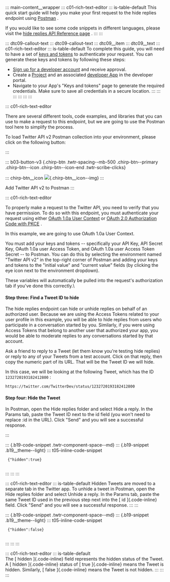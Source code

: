 ::: main-content__wrapper
::: c01-rich-text-editor
::: is-table-default
This quick start guide will help you make your first request to the hide
replies endpoint using
[Postman](/en/docs/tools-and-libraries/using-postman) .

If you would like to see some code snippets in different languages,
please visit the [hide replies API Reference
page](/en/docs/twitter-api/tweets/hide-replies/api-reference/put-tweets-id-hidden#requests)
.
:::
:::

::: dtc09-callout-text
::: dtc09-callout-text
::: dtc09__item
::: dtc09__text
::: c01-rich-text-editor
::: is-table-default
To complete this guide, you will need to have a set of [keys and
tokens](/en/docs/authentication) to authenticate your request. You can
generate these keys and tokens by following these steps:

-   [Sign up for a developer account](/en/apply-for-access) and receive
    approval.
-   Create a [Project](/en/docs/projects) and an associated [developer
    App](/en/docs/apps) in the developer portal.
-   Navigate to your App\'s "Keys and tokens" page to generate the
    required credentials. Make sure to save all credentials in a secure
    location.
:::
:::
:::
:::
:::
:::

::: c01-rich-text-editor
<div>

There are several different tools, code examples, and libraries that you
can use to make a request to this endpoint, but we are going to use the
Postman tool here to simplify the process.

To load Twitter API v2 Postman collection into your environment, please
click on the following button:

</div>
:::

::: b03-button-v3
[](https://t.co/twitter-api-postman){.chirp-btn .twtr-spacing--mb-500
.chirp-btn--primary .chirp-btn--icon .chirp-btn--icon-end
.twtr-scribe-clicks}

::: chirp-btn__icon
![](https://cdn.cms-twdigitalassets.com/content/dam/developer-twitter/m1_vnext/carat.svg){.chirp-btn__icon--img}
:::

Add Twitter API v2 to Postman
:::

::: c01-rich-text-editor
<div>

To properly make a request to the Twitter API, you need to verify that
you have permission. To do so with this endpoint, you must authenticate
your request using either [OAuth 1.0a User
Context](/en/docs/authentication/oauth-1-0a) or [OAuth 2.0 Authorization
Code with PKCE](/en/docs/authentication/oauth-2-0/authorization-code) .

In this example, we are going to use OAuth 1.0a User Context.

You must add your keys and tokens -- specifically your API Key, API
Secret Key, OAuth 1.0a user Access Token, and OAuth 1.0a user Access
Token Secret -- to Postman. You can do this by selecting the environment
named "Twitter API v2" in the top-right corner of Postman and adding
your keys and tokens to the \"initial value\" and \"current value\"
fields (by clicking the eye icon next to the environment dropdown).

These variables will automatically be pulled into the request\'s
authorization tab if you\'ve done this correctly.\

#### Step three: Find a Tweet ID to hide

The hide replies endpoint can hide or unhide replies on behalf of an
authorized user. Because we are using the Access Tokens related to your
user profile in this example, you will be able to hide replies from
users who participate in a conversation started by you. Similarly, if
you were using Access Tokens that belong to another user that authorized
your app, you would be able to moderate replies to any conversations
started by that account.

Ask a friend to reply to a Tweet (let them know you\'re testing hide
replies) or reply to any of your Tweets from a test account. Click on
that reply, then copy the numeric part of its URL. That will be the
Tweet ID we will hide.

In this case, we will be looking at the following Tweet, which has the
ID ` 1232720193182412800 ` :

` https://twitter.com/TwitterDev/status/1232720193182412800 `

####  Step four: Hide the Tweet

In Postman, open the Hide replies folder and select Hide a reply. In the
Params tab, paste the Tweet ID next to the id field (you won\'t need to
replace :id in the URL). Click \"Send\" and you will see a successful
response.

</div>
:::

::: {.b19-code-snippet .twtr-component-space--md}
::: {.b19-snippet .b19__theme--light}
::: t05-inline-code-snippet
``` {.line-numbers .t05__pre--with-button}
 {"hidden":true}
    
```
:::
:::
:::

::: c01-rich-text-editor
::: is-table-default
Hidden Tweets are moved to a separate tab in the Twitter app. To unhide
a tweet in Postman, open the Hide replies folder and select Unhide a
reply. In the Params tab, paste the same Tweet ID used in the previous
step next into the [ id ]{.code-inline} field. Click \"Send\" and you
will see a successful response.
:::
:::

::: {.b19-code-snippet .twtr-component-space--md}
::: {.b19-snippet .b19__theme--light}
::: t05-inline-code-snippet
``` {.line-numbers .t05__pre--with-button}
 {"hidden":false}
    
```
:::
:::
:::

::: c01-rich-text-editor
::: is-table-default
\
The [ hidden ]{.code-inline} field represents the hidden status of the
Tweet. A [ hidden ]{.code-inline} status of [ true ]{.code-inline} means
the Tweet is hidden. Similarly, [ false ]{.code-inline} means the Tweet
is not hidden.
:::
:::
:::
